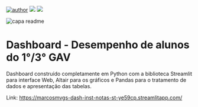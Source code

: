[![author](https://img.shields.io/badge/Autor-Marcos%20Vin%C3%ADcius-red.svg)](https://www.linkedin.com/in/marcosmvgs/) [![](https://img.shields.io/badge/Blog-Produ%C3%A7%C3%A3o%20Python-orange.svg)](https://www.producaopython.com/) [![](https://img.shields.io/badge/Blog-Medium-lightgrey.svg)](https://medium.com/@13080marcos.tupa)

![capa readme](https://user-images.githubusercontent.com/68914568/144296701-9d7e5510-2f80-404d-b114-67933452649c.png)

# Dashboard - Desempenho de alunos do 1°/3° GAV

Dashboard construído completamente em Python com a biblioteca Streamlit para interface Web, Altair para os gráficos e Pandas para o tratamento de dados e apresentação das tabelas.

Link: https://marcosmvgs-dash-inst-notas-st-ye59cp.streamlitapp.com/
